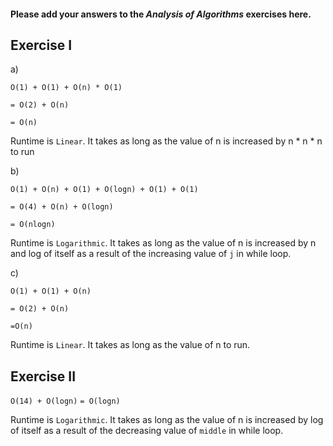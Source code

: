 #### Please add your answers to the ***Analysis of  Algorithms*** exercises here.

## Exercise I

a)

`O(1) + O(1) + O(n) * O(1)`

`= O(2) + O(n)`

`= O(n)`

Runtime is `Linear`. It takes as long as the value of n is increased by n * n * n to run

b)

`O(1) + O(n) + O(1) + O(logn) + O(1) + O(1)`

`= O(4) + O(n) + O(logn)`

`= O(nlogn)`

Runtime is `Logarithmic`. It takes as long as the value of n is increased by n and log of itself as a result of the increasing value of `j` in while loop.

c)

`O(1) + O(1) + O(n)`

`= O(2) + O(n)`

`=O(n)`

Runtime is `Linear`. It takes as long as the value of n to run.

## Exercise II

`O(14) + O(logn)`
`= O(logn)`

Runtime is `Logarithmic`. It takes as long as the value of n is increased by log of itself as a result of the decreasing value of `middle` in while loop.


